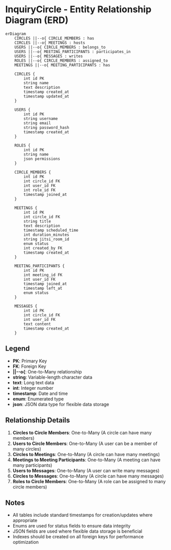 # InquiryCircle - Entity Relationship Diagram (ERD)

```mermaid
erDiagram
    CIRCLES ||--o{ CIRCLE_MEMBERS : has
    CIRCLES ||--o{ MEETINGS : hosts
    USERS ||--o{ CIRCLE_MEMBERS : belongs_to
    USERS ||--o{ MEETING_PARTICIPANTS : participates_in
    USERS ||--o{ MESSAGES : writes
    ROLES ||--o{ CIRCLE_MEMBERS : assigned_to
    MEETINGS ||--o{ MEETING_PARTICIPANTS : has
    
    CIRCLES {
        int id PK
        string name
        text description
        timestamp created_at
        timestamp updated_at
    }
    
    USERS {
        int id PK
        string username
        string email
        string password_hash
        timestamp created_at
    }
    
    ROLES {
        int id PK
        string name
        json permissions
    }
    
    CIRCLE_MEMBERS {
        int id PK
        int circle_id FK
        int user_id FK
        int role_id FK
        timestamp joined_at
    }
    
    MEETINGS {
        int id PK
        int circle_id FK
        string title
        text description
        timestamp scheduled_time
        int duration_minutes
        string jitsi_room_id
        enum status
        int created_by FK
        timestamp created_at
    }
    
    MEETING_PARTICIPANTS {
        int id PK
        int meeting_id FK
        int user_id FK
        timestamp joined_at
        timestamp left_at
        enum status
    }
    
    MESSAGES {
        int id PK
        int circle_id FK
        int user_id FK
        text content
        timestamp created_at
    }
```

## Legend
- **PK**: Primary Key
- **FK**: Foreign Key
- **||--o{**: One-to-Many relationship
- **string**: Variable-length character data
- **text**: Long text data
- **int**: Integer number
- **timestamp**: Date and time
- **enum**: Enumerated type
- **json**: JSON data type for flexible data storage

## Relationship Details
1. **Circles to Circle Members**: One-to-Many (A circle can have many members)
2. **Users to Circle Members**: One-to-Many (A user can be a member of many circles)
3. **Circles to Meetings**: One-to-Many (A circle can have many meetings)
4. **Meetings to Meeting Participants**: One-to-Many (A meeting can have many participants)
5. **Users to Messages**: One-to-Many (A user can write many messages)
6. **Circles to Messages**: One-to-Many (A circle can have many messages)
7. **Roles to Circle Members**: One-to-Many (A role can be assigned to many circle members)

## Notes
- All tables include standard timestamps for creation/updates where appropriate
- Enums are used for status fields to ensure data integrity
- JSON fields are used where flexible data storage is beneficial
- Indexes should be created on all foreign keys for performance optimization
